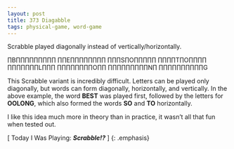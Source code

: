 ```yaml
---
layout: post
title: 373 Diagabble
tags: physical-game, word-game
---
```

Scrabble played diagonally instead of vertically/horizontally.

∏B∏∏∏∏∏∏∏∏∏
∏∏E∏∏∏∏∏∏∏∏
∏∏∏S∏O∏∏∏∏∏
∏∏∏∏T∏O∏∏∏∏
∏∏∏∏∏∏∏L∏∏∏
∏∏∏∏∏∏∏∏O∏∏
∏∏∏∏∏∏∏∏∏N∏
∏∏∏∏∏∏∏∏∏∏G

This Scrabble variant is incredibly difficult. Letters can be played only diagonally, but words can form diagonally, horizontally, and vertically.  In the above example, the word **BEST** was played first, followed by the letters for **OOLONG**, which also formed the words **SO** and **TO** horizontally.

I like this idea much more in theory than in practice, it wasn’t all that fun when tested out.

[ Today I Was Playing: ***Scrabble!?*** ]
{: .emphasis}
